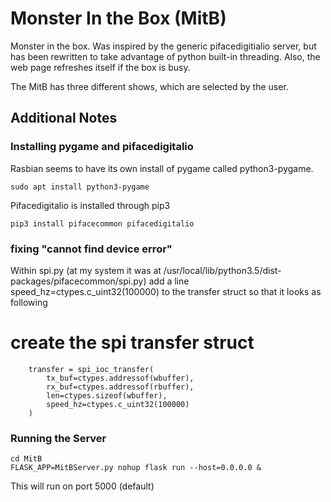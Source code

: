 # Monster In the Box (MitB)

Monster in the box.  Was inspired by the generic pifacedigitialio server, but has been rewritten to take advantage of python built-in threading. Also, the web page refreshes itself if the box is busy. 

The MitB has three different shows, which are selected by the user. 

## Additional Notes

### Installing pygame and pifacedigitalio

Rasbian seems to have its own install of pygame called python3-pygame. 

`sudo apt install python3-pygame`

Pifacedigitalio is installed through pip3

`pip3 install pifacecommon pifacedigitalio`


### fixing "cannot find device error"
Within spi.py (at my system it was at /usr/local/lib/python3.5/dist-packages/pifacecommon/spi.py) add a line speed_hz=ctypes.c_uint32(100000) to the transfer struct so that it looks as following

 # create the spi transfer struct
        transfer = spi_ioc_transfer(
            tx_buf=ctypes.addressof(wbuffer),
            rx_buf=ctypes.addressof(rbuffer),
            len=ctypes.sizeof(wbuffer),
            speed_hz=ctypes.c_uint32(100000) 
        )

### Running the Server

`cd MitB`  
`FLASK_APP=MitBServer.py nohup flask run --host=0.0.0.0 &`

This will run on port 5000 (default)

